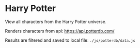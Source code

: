 # Harry Potter
View all characters from the Harry Potter universe.

Renders characters from api: https://api.potterdb.com/ 


Results are filtered and saved to local file: `./js/potterdb/data.js`